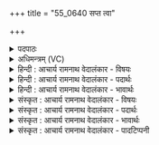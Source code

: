 +++
title = "55_0640 सप्त त्वा"

+++
<details><summary>पदपाठः</summary>

स꣣प्त꣢। त्वा꣣। हरि꣡तः꣢। र꣡थे꣢꣯। व꣡ह꣢꣯न्ति। दे꣣व। सूर्य। शोचि꣡ष्केश꣢म्। शो꣣चिः꣢। के꣣शम्। विचक्षण। वि। चक्षण। ६४०।
</details>

<details><summary>अधिमन्त्रम् (VC)</summary>

- सूर्यः
- प्रस्कण्वः काण्वः
- गायत्री
- षड्जः
- आरण्यं काण्डम्
</details>

<details><summary>हिन्दी : आचार्य रामनाथ वेदालंकार - विषयः</summary>

अगले मन्त्र में पुनः सूर्य, जीवात्मा और परमात्मा का वर्णन है।
</details>

<details><summary>हिन्दी : आचार्य रामनाथ वेदालंकार - पदार्थः</summary>

पदार्थान्वय -  प्रथम—जीवात्मा के पक्ष में। हे (देव) दिव्यशक्ति-सम्पन्न, (विचक्षण) विविध ज्ञानों से युक्त (सूर्य) शरीररथ को भली-भाँति चलानेवाले जीवात्मन् ! (शोचिष्केशम्) तेजरूप केशोंवाले (त्वा) तुझे (सप्त हरितः) मन, बुद्धि, ज्ञानेन्द्रिय रूप सात घोड़े (रथे) शरीररूप रथ में (वहन्ति) वहन करते हैं ॥ द्वितीय—परमात्मा के पक्ष में। हे (देव) दानादिगुण-युक्त, दिव्यगुण-कर्म-स्वभाव, (विचक्षण) सर्वद्रष्टा, (सूर्य) शुभ मार्ग में भली-भाँति प्रेरित करनेवाले परमात्मन् ! (शोचिष्केशम्) ज्ञानरश्मिरूप केशोंवाले (त्वा) तुझ परम पुरुष को (सप्त हरितः) गायत्री आदि सात छन्दों से युक्त सात प्रकार की वेदवाणियाँ (रथे) उपासक के रमणीय हृदय में (वहन्ति) पहुँचाती हैं ॥ भौतिक सूर्य भी (देवः) प्रकाशमान तथा प्रकाशक, (विचक्षणः) विविध पदार्थों का दर्शन करानेवाला और (शोचिष्केशः) किरणरूप केशोंवाला है। उसे (सप्त) सात (हरितः) दिशाएँ (रथे) आकाशरूप रथ में बैठाकर (वहन्ति) यात्रा कराती हैं ॥ यहाँ सूर्य का शिशु होना तथा दिशाओं का माता होना ध्वनित हो रहा है। जैसे माताएँ शिशु को बच्चागाड़ी में बैठाकर सैर कराती हैं, वैसे ही दिशाएँ सूर्य को आकाश-रथ में बैठाकर घुमाती हैं ॥ दिशाएँ चार, पाँच, छः, सात, आठ, दस आदि विभिन्न संख्यावाली सुनी जाती हैं। ‘सात दिशाएँ हैं, नाना सूर्य हैं’ (ऋ० ९।११४।३) इस श्रुति के अनुसार दिशाओं की सात संख्या भी प्रमाणित होती है। चार पूर्व आदि हैं, अधः, ऊर्ध्वा मिलकर छह होती हैं और सातवीं मध्य दिशा है। इस प्रकार सात संख्या पूरी होती है ॥१४॥ इस मन्त्र में श्लेषालङ्कार है। शोचियों में केशों का आरोप शाब्द तथा सूर्य में पुरुष का आरोप आर्थ होने से एकदेशविवर्ती रूपक भी है ॥१४॥
</details>

<details><summary>हिन्दी : आचार्य रामनाथ वेदालंकार - भावार्थः</summary>

भावार्थ -  जैसे किसी प्रतापी पुरुष को सात घोड़े रथ में वहन करें, वैसे ही किरण-रूप केशोंवाले सूर्य-रूप पुरुष को दिशाएँ आकाश-रथ में तथा तेज-रूप केशोंवाले जीवात्मा-रूप पुरुष को इन्द्रियरूप घोड़े शरीर-रथ में और ज्ञान-रूप केशोंवाले परमात्मा-रूप पुरुष को वेदों के सात छन्द उपासक के हृदय-रथ में वहन करते हैं ॥१४॥ इस दशति में अग्नि नामक परमेश्वर से पवित्रता, दुःख-विनाश आदि की प्रार्थना होने से और सूर्य नाम से भौतिक सूर्य, जीवात्मा एवं परमात्मा का वर्णन होने से इस दशति के विषय की पूर्व दशति के विषय के साथ संगति है ॥ षष्ठ प्रपाठक में तृतीय अर्ध की पञ्चम दशति समाप्त ॥ षष्ठ अध्याय में पञ्चम खण्ड समाप्त ॥ यह षष्ठ प्रपाठक और षष्ठ अध्याय समाप्त हुआ ॥
</details>

<details><summary>संस्कृत : आचार्य रामनाथ वेदालंकार - विषयः</summary>

अथ पुनरपि सूर्यो जीवात्मा परमात्मा च वर्ण्यते।
</details>

<details><summary>संस्कृत : आचार्य रामनाथ वेदालंकार - पदार्थः</summary>

पदार्थान्वय -  प्रथमः—जीवात्मपक्षे। हे (देव) दिव्यशक्तिसम्पन्न (विचक्षण) विविधज्ञानयुक्त (सूर्य) शरीररथस्य सुष्ठु ईरयितः जीवात्मन् ! (शोचिष्केशम्) तेजोरूपकेशयुक्तम् (त्वा) त्वाम् (सप्त हरितः) मनोबुद्धिज्ञानेन्द्रियरूपाः सप्त अश्वाः (रथे) शरीररूपे स्यन्दने (वहन्ति) धारयन्ति ॥ अथ द्वितीयः—परमात्मपक्षे। हे (देव) दानादिगुणयुक्त दिव्यगुणकर्मस्वभाव (विचक्षण) सर्वद्रष्टः (सूर्य) शुभमार्गे सुष्ठु प्रेरयितः परमात्मन् ! (शोचिष्केशम्) शोचींषि ज्ञानरश्मयः एव केशाः केशस्थानीया यस्य तम् (त्वा) त्वाम् परमपुरुषम् (सप्त हरितः) गायत्र्यादिसप्तछन्दोयुक्ताः सप्तविधा वेदवाचः (रथे) उपासकस्य रमणीये हृदये। रमु क्रीडायाम्, ‘हनिकुषिनीरमिकाशिभ्यः क्थन्। उ० २।२’ इति क्थन्। (वहन्ति) प्रापयन्ति ॥ भौतिकः सूर्योऽपि (देवः) द्युतिमान् द्योतयिता च, (विचक्षणः) विविधानां पदार्थानां दर्शयिता, (शोचिष्केशः) शोचींषि रश्मय एव केशा यस्य तादृशः अस्ति। तं च (सप्त) सप्तसंख्यकाः (हरितः) दिशः। हरितः इति दिङ्नाम। निघं० १।६। (रथे) आकाशरूपे स्यन्दने(वहन्ति) नयन्ति ॥२ अत्र सूर्यस्य शिशुत्वं व्यज्यते दिशां च मातृत्वम्। यथा मातरः शिशुं लघुरथे समुपवेश्य पर्यटनं कारयन्ति, तथैव दिशः सूर्यं गगनरथे समारोप्य पर्यटनं कारयन्ति ॥ दिशश्चतस्रः पञ्च षट् सप्ताष्टौ दशेति विभिन्नसंख्याः श्रूयन्ते। ‘सप्तदिशो नाना सूर्याः’। ऋग्० ९।११४।३ इति श्रुतेः दिशां सप्तसंख्यत्वमपि प्रमाणीभवति। चतस्रः पूर्वाद्याः, अधः ऊर्ध्वा चेति षट्, सप्तमी मध्यभूता ॥१४॥ अत्र श्लेषालङ्कारः। शोचिष्षु केशानामारोपः शाब्दः, सूर्ये च पुरुषारोपः आर्थः, तस्मादेकदेशविवर्ति रूपकम् ॥१४॥
</details>

<details><summary>संस्कृत : आचार्य रामनाथ वेदालंकार - भावार्थः</summary>

भावार्थ -  यथा कञ्चित् प्रतापिनं पुरुषं सप्त अश्वा रथे वहेयुस्तथा रश्मिकेशं सूर्यं पुरुषं दिशो गगनरथे, तेजःकेशं जीवात्मपुरुषम् इन्द्रियाश्वाः शरीरथे, ज्ञानकेशं परमात्मपुरुषं च सप्तच्छन्दांसि योगिनो हृदयरथे वहन्ति ॥१४॥ अत्राग्न्याख्यात् परमेश्वरात् पावित्र्यदुःखविनाशादिप्रार्थनात्, सूर्यनाम्ना च भौतिकसूर्यजीवात्मपरमात्मनां वर्णनादेतद्दशत्यर्थस्य पूर्वदशत्यर्थेन सह संगतिरस्ति ॥१४॥ इति षष्ठे प्रपाठके तृतीयार्धे पञ्चमी दशतिः ॥ इति षष्ठाध्याये पञ्चमः खण्डः ॥ समाप्तश्चायं षष्ठः प्रपाठकः षष्ठाध्यायश्च ॥ इति बरेलीमण्डलान्तर्गतफरीदपुरवास्तव्यश्रीमद्गोपालरामभगवती- देवीतनयेन हरिद्वारीयगुरुकुलकांगड़ीविश्वविद्यालयेऽधीतविद्येन विद्यामार्तण्डेन आचार्यरामनाथवेदालङ्कारेण महर्षिदयानन्द- सरस्वतीस्वामिकृतवेदभाष्यशैलीमनुसृत्य विरचिते संस्कृतार्य-भाषाभ्यां समन्विते सुप्रमाणयुक्ते सामवेदभाष्ये आरण्यकंकाण्डं पर्व वा पूर्वार्चिकश्च समाप्तिमगात् ॥
</details>

<details><summary>संस्कृत : आचार्य रामनाथ वेदालंकार - पादटिप्पनी</summary>

टिप्पनी -   १. ऋ० १।५०।८, अथ० १३।२।२३ ऋषिः ब्रह्मा, देवता रोहित आदित्यः, अथ० २०।४७।२०। अथर्ववेदे उभयत्र ‘विचक्षणम्’ इति पाठः। २. दयानन्दर्षिर्मन्त्रमिमम् ऋग्भाष्ये वाचकलुप्तोपमालङ्कारमाश्रित्य “हे मनुष्याः ! यथा किरणैर्विना सूर्यस्य दर्शनं न भवति तथैव वेदाभ्यासमन्तरा परमात्मनो दर्शनं नैव जायत इति वेद्यम्” इति विषये व्याख्यातवान्।
</details>